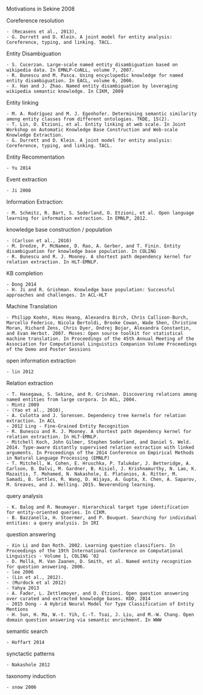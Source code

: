 Motivations in Sekine 2008

Coreference resolution 
	
	- (Recasens et al., 2013), 
	- G. Durrett and D. Klein. A joint model for entity analysis: Coreference, typing, and linking. TACL.

Entity Disambiguation

	- S. Cucerzan. Large-scale named entity disambiguation based on wikipedia data. In EMNLP-CoNLL, volume 7, 2007.
	- R. Bunescu and M. Pasca. Using encyclopedic knowledge for named entity disambiguation. In EACL, volume 6, 2006.
	- X. Han and J. Zhao. Named entity disambiguation by leveraging wikipedia semantic knowledge. In CIKM, 2009

Entity linking

	- M. A. Rodríguez and M. J. Egenhofer. Determining semantic similarity among entity classes from different ontologies. TKDE, 15(2).
	- T. Lin, O. Etzioni, et al. Entity linking at web scale. In Joint Workshop on Automatic Knowledge Base Construction and Web-scale Knowledge Extraction.
	- G. Durrett and D. Klein. A joint model for entity analysis: Coreference, typing, and linking. TACL.

Entity Recommentation

	- Yu 2014
	
Event extraction 

	- Ji 2008

Information Extraction:
	
	- M. Schmitz, R. Bart, S. Soderland, O. Etzioni, et al. Open language learning for information extraction. In EMNLP, 2012.

knowledge base construction / population

	- (Carlson et al., 2010) 
	- M. Dredze, P. McNamee, D. Rao, A. Gerber, and T. Finin. Entity disambiguation for knowledge base population. In COLING
	- R. Bunescu and R. J. Mooney. A shortest path dependency kernel for relation extraction. In HLT-EMNLP.

KB completion

	- Dong 2014
	- H. Ji and R. Grishman. Knowledge base population: Successful approaches and challenges. In ACL-HLT

Machine Translation

	- Philipp Koehn, Hieu Hoang, Alexandra Birch, Chris Callison-Burch, Marcello Federico, Nicola Bertoldi, Brooke Cowan, Wade Shen, Christine Moran, Richard Zens, Chris Dyer, Ondrej Bojar, Alexandra Constantin, and Evan Herbst. 2007. Moses: Open source toolkit for statistical machine translation. In Proceedings of the 45th Annual Meeting of the Association for Computational Linguistics Companion Volume Proceedings of the Demo and Poster Sessions
	
open information extraction

	- lin 2012

Relation extraction 

	- T. Hasegawa, S. Sekine, and R. Grishman. Discovering relations among named entities from large corpora. In ACL, 2004.
	- Mintz 2009
	- (Yao et al., 2010), 
	- A. Culotta and J. Sorensen. Dependency tree kernels for relation extraction. In ACL
	- 2012 Ling - Fine-Grained Entity Recognition
	- R. Bunescu and R. J. Mooney. A shortest path dependency kernel for relation extraction. In HLT-EMNLP.
	- Mitchell Koch, John Gilmer, Stephen Soderland, and Daniel S. Weld. 2014. Type-aware distantly supervised relation extraction with linked arguments. In Proceedings of the 2014 Conference on Empirical Methods in Natural Language Processing (EMNLP)
	- T. Mitchell, W. Cohen, E. Hruschka, P. Talukdar, J. Betteridge, A. Carlson, B. Dalvi, M. Gardner, B. Kisiel, J. Krishnamurthy, N. Lao, K. Mazaitis, T. Mohamed, N. Nakashole, E. Platanios, A. Ritter, M. Samadi, B. Settles, R. Wang, D. Wijaya, A. Gupta, X. Chen, A. Saparov, M. Greaves, and J. Welling. 2015. Neverending learning.

query analysis
	
	- K. Balog and R. Neumayer. Hierarchical target type identification for entity-oriented queries. In CIKM.
	- B. Bazzanella, H. Stoermer, and P. Bouquet. Searching for individual entities: a query analysis. In IRI
	

question answering 
	
	- Xin Li and Dan Roth. 2002. Learning question classifiers. In Proceedings of the 19th International Conference on Computational Linguistics - Volume 1, COLING ’02
	- D. Mollá, M. Van Zaanen, D. Smith, et al. Named entity recognition for question answering. 2006.
	- lee 2006
	- (Lin et al., 2012).
	- (Murdock et al 2012)
	- Yahya 2013
	- A. Fader, L. Zettlemoyer, and O. Etzioni. Open question answering over curated and extracted knowledge bases. KDD, 2014
	- 2015 Dong - A Hybrid Neural Model for Type Classification of Entity Mentions
	- H. Sun, H. Ma, W.-t. Yih, C.-T. Tsai, J. Liu, and M.-W. Chang. Open domain question answering via semantic enrichment. In WWW

semantic search

	- Hoffart 2014

synctactic patterns

	- Nakashole 2012

taxonomy induction

	- snow 2006